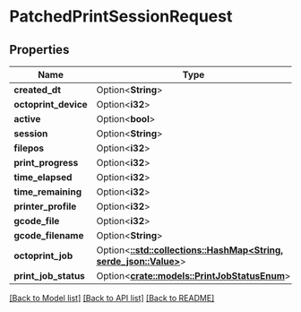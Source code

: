 # PatchedPrintSessionRequest

## Properties

Name | Type | Description | Notes
------------ | ------------- | ------------- | -------------
**created_dt** | Option<**String**> |  | [optional]
**octoprint_device** | Option<**i32**> |  | [optional]
**active** | Option<**bool**> |  | [optional]
**session** | Option<**String**> |  | [optional]
**filepos** | Option<**i32**> |  | [optional]
**print_progress** | Option<**i32**> |  | [optional]
**time_elapsed** | Option<**i32**> |  | [optional]
**time_remaining** | Option<**i32**> |  | [optional]
**printer_profile** | Option<**i32**> |  | [optional]
**gcode_file** | Option<**i32**> |  | [optional]
**gcode_filename** | Option<**String**> |  | [optional]
**octoprint_job** | Option<[**::std::collections::HashMap<String, serde_json::Value>**](serde_json::Value.md)> |  | [optional]
**print_job_status** | Option<[**crate::models::PrintJobStatusEnum**](PrintJobStatusEnum.md)> |  | [optional]

[[Back to Model list]](../README.md#documentation-for-models) [[Back to API list]](../README.md#documentation-for-api-endpoints) [[Back to README]](../README.md)



